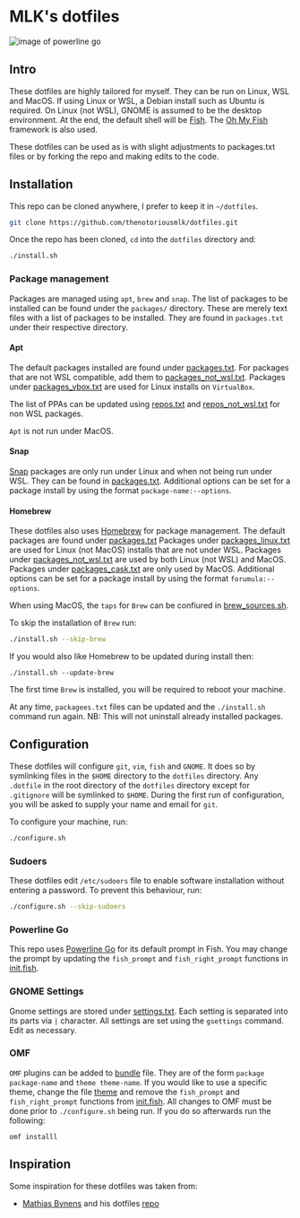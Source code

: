 # MLK's dotfiles
![image of powerline go](https://camo.githubusercontent.com/60297a8d54249c0001ef67b63cba22dd7a73a1ff/68747470733a2f2f7261772e6769746875622e636f6d2f6a7573746a616e6e652f706f7765726c696e652d676f2f6d61737465722f707265766965772e706e67)

## Intro
These dotfiles are highly tailored for myself. They can be run on Linux, WSL and MacOS. If using Linux or WSL, a Debian install such as Ubuntu is required. On Linux (not WSL), GNOME is assumed to be the desktop environment. At the end, the default shell will be [Fish](https://fishshell.com). The [Oh My Fish](https://github.com/oh-my-fish/oh-my-fish) framework is also used.

These dotfiles can be used as is with slight adjustments to packages.txt files or by forking the repo and making edits to the code.

## Installation
This repo can be cloned anywhere, I prefer to keep it in `~/dotfiles`.

```bash
git clone https://github.com/thenotoriousmlk/dotfiles.git
```

Once the repo has been cloned, `cd` into the `dotfiles` directory and:
```bash
./install.sh
```

### Package management
Packages are managed using `apt`, `brew` and `snap`. The list of packages to be installed can be found under the `packages/` directory. These are merely text files with a list of packages to be installed. They are found in `packages.txt` under their respective directory.

#### Apt
The default packages installed are found under [packages.txt](packages/apt/packages.txt). For packages that are not WSL compatible, add them to [packages_not_wsl.txt](packages/apt/packages_not_wsl.txt). Packages under [packages_vbox.txt](packages/apt/packages_vbox.txt) are used for Linux installs on `VirtualBox`.

The list of PPAs can be updated using [repos.txt](packages/apt/repos.txt) and [repos_not_wsl.txt](packages/apt/repos_not_wsl.txt) for non WSL packages.

`Apt` is not run under MacOS.

#### Snap
[Snap](https://snapcraft.io) packages are only run under Linux and when not being run under WSL. They can be found in [packages.txt](packages/snap/packages.txt). Additional options can be set for a package install by using the format `package-name:--options`.

#### Homebrew
These dotfiles also uses [Homebrew](https://brew.sh) for package management. The default packages are found under [packages.txt](packages/brew/packages.txt) Packages under [packages_linux.txt](packages/brew/packages_linux.txt) are used for Linux (not MacOS) installs that are not under WSL. Packages under [packages_not_wsl.txt](packages/brew/packages_not_wsl.txt) are used by both Linux (not WSL) and MacOS. Packages under [packages_cask.txt](packages/brew/packages_cask.txt) are only used by MacOS. Additional options can be set for a package install by using the format `forumula:--options`.

When using MacOS, the `taps` for `Brew` can be confiured in [brew_sources.sh](packages/brew/brew_sources.sh).

To skip the installation of `Brew` run:
```bash
./install.sh --skip-brew
```

If you would also like Homebrew to be updated during install then:
```
./install.sh --update-brew
```

The first time `Brew` is installed, you will be required to reboot your machine.

At any time, `packagees.txt` files can be updated and the `./install.sh` command run again. NB: This will not uninstall already installed packages.

## Configuration
These dotfiles will configure `git`, `vim`, `fish` and `GNOME`. It does so by symlinking files in the `$HOME` directory to the `dotfiles` directory. Any `.dotfile` in the root directory of the `dotfiles` directory except for `.gitignore` will be symlinked to `$HOME`. During the first run of configuration, you will be asked to supply your name and email for `git`.

To configure your machine, run:
```bash
./configure.sh
```
### Sudoers
These dotfiles edit `/etc/sudoers` file to enable software installation without entering a password. To prevent this behaviour, run:
```bash
./configure.sh --skip-sudoers
```

### Powerline Go
This repo uses [Powerline Go](https://github.com/justjanne/powerline-go) for its default prompt in Fish. You may change the prompt by updating the `fish_prompt` and `fish_right_prompt` functions in [init.fish](fish/omf/init.fish).

### GNOME Settings
Gnome settings are stored under [settings.txt](gnome/settings.txt). Each setting is separated into its parts via `|` character. All settings are set using the `gsettings` command. Edit as necessary.

### OMF
`OMF` plugins can be added to [bundle](fish/omf/bundle) file. They are of the form `package package-name` and `theme theme-name`. If you would like to use a specific theme, change the file [theme](fish/omf/theme) and remove the `fish_prompt` and `fish_right_prompt` functions from [init.fish](fish/omf/init.fish). All changes to OMF must be done prior to `./configure.sh` being run. If you do so afterwards run the following:

```fish
omf installl
```

## Inspiration
Some inspiration for these dotfiles was taken from:

* [Mathias Bynens](https://mathiasbynens.be/) and his dotfiles [repo](https://github.com/mathiasbynens/dotfiles)
